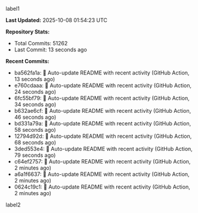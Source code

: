 
label1 
<!-- ACTIVITY_START -->
**Last Updated:** 2025-10-08 01:54:23 UTC

**Repository Stats:**
- Total Commits: 51262
- Last Commit: 13 seconds ago

**Recent Commits:**
- ba562fa1a: 🤖 Auto-update README with recent activity (GitHub Action, 13 seconds ago)
- e760cdaaa: 🤖 Auto-update README with recent activity (GitHub Action, 24 seconds ago)
- 6fc55bf79: 🤖 Auto-update README with recent activity (GitHub Action, 34 seconds ago)
- b632ae6cf: 🤖 Auto-update README with recent activity (GitHub Action, 46 seconds ago)
- bd331a79a: 🤖 Auto-update README with recent activity (GitHub Action, 58 seconds ago)
- 12794d92d: 🤖 Auto-update README with recent activity (GitHub Action, 68 seconds ago)
- 3ded553e4: 🤖 Auto-update README with recent activity (GitHub Action, 79 seconds ago)
- c64ef2757: 🤖 Auto-update README with recent activity (GitHub Action, 2 minutes ago)
- a6a1f6637: 🤖 Auto-update README with recent activity (GitHub Action, 2 minutes ago)
- 0624c19c1: 🤖 Auto-update README with recent activity (GitHub Action, 2 minutes ago)
<!-- ACTIVITY_END -->

label2
